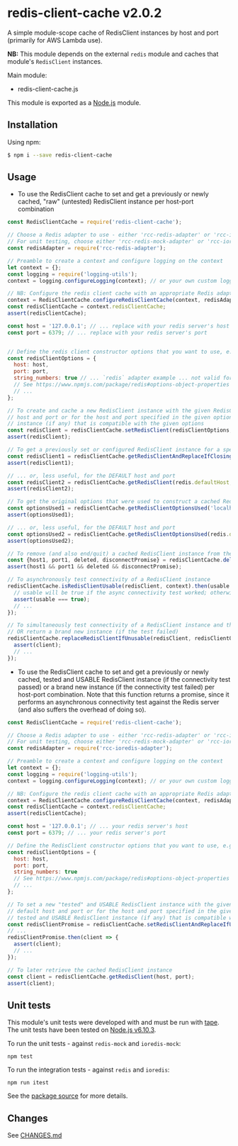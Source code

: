 # redis-client-cache v2.0.2
A simple module-scope cache of RedisClient instances by host and port (primarily for AWS Lambda use).

**NB:** This module depends on the external `redis` module and caches that module's `RedisClient` instances.

Main module:
- redis-client-cache.js

This module is exported as a [Node.js](https://nodejs.org) module.

## Installation

Using npm:
```bash
$ npm i --save redis-client-cache
```

## Usage

* To use the RedisClient cache to set and get a previously or newly cached, "raw" (untested) RedisClient instance per 
  host-port combination
```js
const RedisClientCache = require('redis-client-cache');

// Choose a Redis adapter to use - either 'rcc-redis-adapter' or 'rcc-ioredis-adapter' 
// For unit testing, choose either 'rcc-redis-mock-adapter' or 'rcc-ioredis-mock-adapter'
const redisAdapter = require('rcc-redis-adapter');

// Preamble to create a context and configure logging on the context
let context = {};
const logging = require('logging-utils');
context = logging.configureLogging(context); // or your own custom logging configuration (see logging-utils README.md)

// NB: Configure the redis client cache with an appropriate Redis adapter to use
context = RedisClientCache.configureRedisClientCache(context, redisAdapter);
const redisClientCache = context.redisClientCache;
assert(redisClientCache);

const host = '127.0.0.1'; // ... replace with your redis server's host
const port = 6379; // ... replace with your redis server's port


// Define the redis client constructor options that you want to use, e.g.
const redisClientOptions = {
  host: host,
  port: port,
  string_numbers: true // ... `redis` adapter example ... not valid for `ioredis`
  // See https://www.npmjs.com/package/redis#options-object-properties for full details for `redis` adapter
  // ...
};

// To create and cache a new RedisClient instance with the given RedisClient constructor options for either the default 
// host and port or for the host and port specified in the given options OR to reuse a previously cached RedisClient 
// instance (if any) that is compatible with the given options
const redisClient = redisClientCache.setRedisClient(redisClientOptions, context);
assert(redisClient);

// To get a previously set or configured RedisClient instance for a specified host and port
const redisClient1 = redisClientCache.getRedisClientAndReplaceIfClosing('localhost', 9999, context);
assert(redisClient1);

// ... or, less useful, for the DEFAULT host and port
const redisClient2 = redisClientCache.getRedisClient(redis.defaultHost, redis.defaultPort);
assert(redisClient2);

// To get the original options that were used to construct a cached RedisClient instance for a specified host and port
const optionsUsed1 = redisClientCache.getRedisClientOptionsUsed('localhost', 9999);
assert(optionsUsed1);

// ... or, less useful, for the DEFAULT host and port
const optionsUsed2 = redisClientCache.getRedisClientOptionsUsed(redis.defaultHost, redis.defaultPort);
assert(optionsUsed2);

// To remove (and also end/quit) a cached RedisClient instance from the cache
const {host1, port1, deleted, disconnectPromise} = redisClientCache.deleteAndDisconnectRedisClient('localhost', 9999, context);
assert(host1 && port1 && deleted && disconnectPromise);

// To asynchronously test connectivity of a RedisClient instance
redisClientCache.isRedisClientUsable(redisClient, context).then(usable => {
  // usable will be true if the async connectivity test worked; otherwise false
  assert(usable === true);
  // ...
});

// To simultaneously test connectivity of a RedisClient instance and then EITHER return it (if the test passed)
// OR return a brand new instance (if the test failed)
redisClientCache.replaceRedisClientIfUnusable(redisClient, redisClientOptions, context).then(client => {
  assert(client);
  // ...
});
```

* To use the RedisClient cache to set and get a previously or newly cached, tested and USABLE RedisClient 
  instance (if the connectivity test passed) or a brand new instance (if the connectivity test failed) per host-port 
  combination. Note that this function returns a promise, since it performs an asynchronous connectivity test against
  the Redis server (and also suffers the overhead of doing so).
```js
const RedisClientCache = require('redis-client-cache');

// Choose a Redis adapter to use - either 'rcc-redis-adapter' or 'rcc-ioredis-adapter' 
// For unit testing, choose either 'rcc-redis-mock-adapter' or 'rcc-ioredis-mock-adapter'
const redisAdapter = require('rcc-ioredis-adapter');

// Preamble to create a context and configure logging on the context
let context = {};
const logging = require('logging-utils');
context = logging.configureLogging(context); // or your own custom logging configuration (see logging-utils README.md)

// NB: Configure the redis client cache with an appropriate Redis adapter to use
context = RedisClientCache.configureRedisClientCache(context, redisAdapter);
const redisClientCache = context.redisClientCache;
assert(redisClientCache);

const host = '127.0.0.1'; // ... your redis server's host
const port = 6379; // ... your redis server's port

// Define the RedisClient constructor options that you want to use, e.g.
const redisClientOptions = {
  host: host,
  port: port,
  string_numbers: true
  // See https://www.npmjs.com/package/redis#options-object-properties for full details (if using `rcc-redis-adapter`) 
  // ...
};

// To set a new "tested" and USABLE RedisClient instance with the given RedisClient constructor options for either the 
// default host and port or for the host and port specified in the given options OR to reuse a previously cached, 
// tested and USABLE RedisClient instance (if any) that is compatible with the given options
const redisClientPromise = redisClientCache.setRedisClientAndReplaceIfUnusable(redisClientOptions, context);
// ...
redisClientPromise.then(client => {
  assert(client);
  // ...  
});

// To later retrieve the cached RedisClient instance
const client = redisClientCache.getRedisClient(host, port);
assert(client);
```

## Unit tests
This module's unit tests were developed with and must be run with [tape](https://www.npmjs.com/package/tape). The unit tests have been tested on [Node.js v6.10.3](https://nodejs.org/en/blog/release/v6.10.3).  

To run the unit tests - against `redis-mock` and `ioredis-mock`:
```
npm test
```

To run the integration tests - against `redis` and `ioredis`:
```
npm run itest
```

See the [package source](https://github.com/byron-dupreez/redis-client-cache) for more details.

## Changes
See [CHANGES.md](CHANGES.md)
